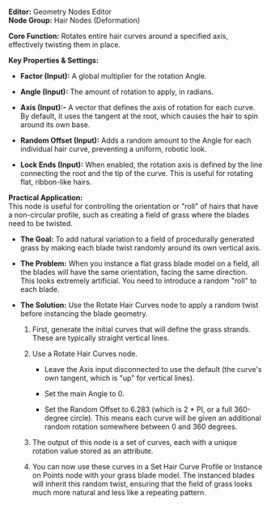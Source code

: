 **Editor:** Geometry Nodes Editor  
**Node Group:** Hair Nodes (Deformation)

**Core Function:** Rotates entire hair curves around a specified axis, effectively twisting them in place.

**Key Properties & Settings:**

- **Factor (Input):** A global multiplier for the rotation Angle.
    
- **Angle (Input):** The amount of rotation to apply, in radians.
    
- **Axis (Input):-** A vector that defines the axis of rotation for each curve. By default, it uses the tangent at the root, which causes the hair to spin around its own base.
    
- **Random Offset (Input):** Adds a random amount to the Angle for each individual hair curve, preventing a uniform, robotic look.
    
- **Lock Ends (Input):** When enabled, the rotation axis is defined by the line connecting the root and the tip of the curve. This is useful for rotating flat, ribbon-like hairs.
    

**Practical Application:**  
This node is useful for controlling the orientation or "roll" of hairs that have a non-circular profile, such as creating a field of grass where the blades need to be twisted.

- **The Goal:** To add natural variation to a field of procedurally generated grass by making each blade twist randomly around its own vertical axis.
    
- **The Problem:** When you instance a flat grass blade model on a field, all the blades will have the same orientation, facing the same direction. This looks extremely artificial. You need to introduce a random "roll" to each blade.
    
- **The Solution:** Use the Rotate Hair Curves node to apply a random twist before instancing the blade geometry.
    
    1. First, generate the initial curves that will define the grass strands. These are typically straight vertical lines.
        
    2. Use a Rotate Hair Curves node.
        
        - Leave the Axis input disconnected to use the default (the curve's own tangent, which is "up" for vertical lines).
            
        - Set the main Angle to 0.
            
        - Set the Random Offset to 6.283 (which is 2 * PI, or a full 360-degree circle). This means each curve will be given an additional random rotation somewhere between 0 and 360 degrees.
            
    3. The output of this node is a set of curves, each with a unique rotation value stored as an attribute.
        
    4. You can now use these curves in a Set Hair Curve Profile or Instance on Points node with your grass blade model. The instanced blades will inherit this random twist, ensuring that the field of grass looks much more natural and less like a repeating pattern.